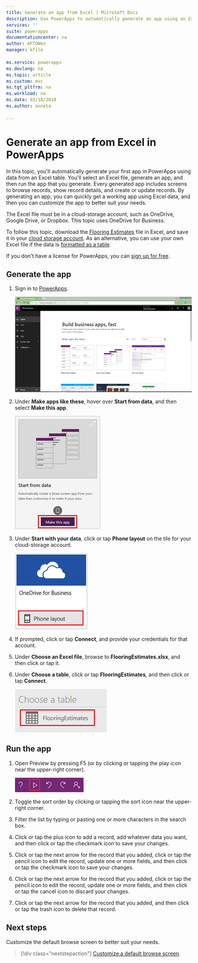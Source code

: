 ```yaml
---
title: Generate an app from Excel | Microsoft Docs
description: Use PowerApps to automatically generate an app using an Excel file stored in a cloud-storage account
services: ''
suite: powerapps
documentationcenter: na
author: AFTOWen
manager: kfile

ms.service: powerapps
ms.devlang: na
ms.topic: article
ms.custom: mvc
ms.tgt_pltfrm: na
ms.workload: na
ms.date: 03/18/2018
ms.author: anneta

---
```

# Generate an app from Excel in PowerApps
In this topic, you'll automatically generate your first app in PowerApps using data from an Excel table. You'll select an Excel file, generate an app, and then run the app that you generate. Every generated app includes screens to browse records, show record details, and create or update records. By generating an app, you can quickly get a working app using Excel data, and then you can customize the app to better suit your needs. 

The Excel file must be in a cloud-storage account, such as OneDrive, Google Drive, or Dropbox. This topic uses OneDrive for Business.

To follow this topic, download the [Flooring Estimates](https://az787822.vo.msecnd.net/documentation/get-started-from-data/FlooringEstimates.xlsx) file in Excel, and save it in your [cloud storage account](connections/cloud-storage-blob-connections.md). As an alternative, you can use your own Excel file if the data is [formatted as a table](https://support.office.com/article/Create-an-Excel-table-in-a-worksheet-E81AA349-B006-4F8A-9806-5AF9DF0AC664). 

If you don't have a license for PowerApps, you can [sign up for free](../signup-for-powerapps.md).

## Generate the app
1. Sign in to [PowerApps](https://web.powerapps.com).

    ![PowerApps home page](./media/get-started-create-from-data/sign-in.png)

1. Under **Make apps like these**, hover over **Start from data**, and then select **Make this app**.

	![Option to create an app](./media/get-started-create-from-data/make-this-app.png)

1. Under **Start with your data**, click or tap **Phone layout** on the tile for your cloud-storage account.

	![Option to create an app](./media/get-started-create-from-data/odfb-tile.png)

1. If prompted, click or tap **Connect**, and provide your credentials for that account.

1. Under **Choose an Excel file**, browse to **FlooringEstimates.xlsx**, and then click or tap it. 

1. Under **Choose a table**, click or tap **FlooringEstimates**, and then click or tap **Connect**.

	![Option to create an app](./media/get-started-create-from-data/choose-table.png)

## Run the app
1. Open Preview by pressing F5 (or by clicking or tapping the play icon near the upper-right corner).

	![Open Preview](./media/get-started-create-from-data/open-preview.png)

1. Toggle the sort order by clicking or tapping the sort icon near the upper-right corner.

1. Filter the list by typing or pasting one or more characters in the search box.

1. Click or tap the plus icon to add a record, add whatever data you want, and then click or tap the checkmark icon to save your changes.

1. Click or tap the next arrow for the record that you added, click or tap the pencil icon to edit the record, update one or more fields, and then click or tap the checkmark icon to save your changes.

1. Click or tap the next arrow for the record that you added, click or tap the pencil icon to edit the record, update one or more fields, and then click or tap the cancel icon to discard your changes.

1. Click or tap the next arrow for the record that you added, and then click or tap the trash icon to delete that record.

## Next steps
Customize the default browse screen to better suit your needs.

> [!div class="nextstepaction"]
> [Customize a default browse screen](customize-layout-sharepoint.md).